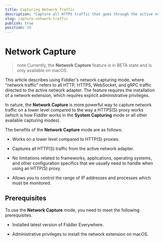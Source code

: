 ```yaml
---
title: Capturing Network Traffic
description: "Capture all HTTPS traffic that goes through the active network adapter."
slug: capture-network-traffic
publish: true
position: 10
---
```


# Network Capture

>note Currently, the **Network Capture** feature is in BETA state and is only available on macOS.

This article describes using Fiddler's network capturing mode, where "network traffic" refers to all HTTP, HTTPS, WebSocket, and gRPC traffic directed to the active network adapter. The feature requires the installation of a network extension, which requires explicit administrative privileges.

In nature, the **Network Capture** is more powerful way to capture network traffic on a lower level compared to the way a  HTTPS(S) proxy works (which is how Fiddler works in the **System Capturing** mode or all other available capturing modes). 

The benefits of the **Network Capture** mode are as follows:

- Works on a lower level compared to HTTP(S) proxies.

- Captures all HTTP(S) traffic from the active network adapter. 

- No limitations related to frameworks, applications, operating systems, and other configuration specifics that we usually need to handle when using an HTTP(S) proxy.

- Allows you to control the range of IP addresses and processes which must be monitored.

## Prerequisites

To use the **Network Capture** mode, you need to meet the following prerequisites.

- Installed latest version of Fiddler Everywhere.

- Administrative privileges to install the network extension on macOS.

